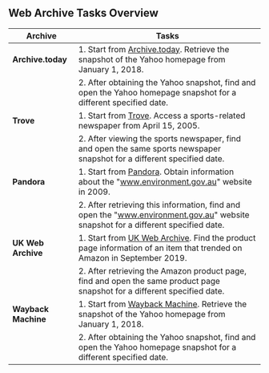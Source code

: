 <!-- ## Website Tasks Overview

| Web Archives     | Task 1                                                                                                              | Task 2                                                                                                                                       |
|------------------|---------------------------------------------------------------------------------------------------------------------|----------------------------------------------------------------------------------------------------------------------------------------------|
| Wayback Machine  | Find and access the archived snapshot or memento of the Yahoo homepage layout from January 1, 2018.                 | Locate and access a snapshot or memento of the Wikipedia homepage for a different specific date after retrieving the Yahoo homepage snapshot. |
| UK Web Archive   | Retrieve precise product page information of an item that trended on Amazon in September 2019.                     | Locate and access a snapshot or memento of the Google homepage on March 15th, 2005 after retrieving the Amazon product page snapshot.        |
| Trove            | Visit a sports-related newspaper from April 15, 2005.                                                               | Locate and access a snapshot or memento related to weather in 1990 after retrieving the sports-related newspaper snapshot.                    |
| Pandora          | Get information or descriptions of the "www.environment.gov.au" website in 2009.                                   | Locate and access a snapshot or memento of the www.scew.gov.au homepage for the year 2012 after retrieving information about the "www.environment.gov.au" website. |
| Archive.today    | Retrieve playlist compilations or song suggestions from a certain date on Spotify (e.g., browse the "Top 50 Hits" playlist on January 1, 2020). | Locate and access a snapshot or memento of the YouTube homepage on April 15th, 2009 after retrieving Spotify playlist information.          |
-->

## Web Archive Tasks Overview


| Archive          | Tasks                                                                                                              |
|------------------|--------------------------------------------------------------------------------------------------------------------|
| **Archive.today** | 1. Start from [Archive.today](https://archive.ph/). Retrieve the snapshot of the Yahoo homepage from January 1, 2018. |
|                  | 2. After obtaining the Yahoo snapshot, find and open the Yahoo homepage snapshot for a different specified date. |
| **Trove**         | 1. Start from [Trove](https://trove.nla.gov.au/). Access a sports-related newspaper from April 15, 2005.            |
|                  | 2. After viewing the sports newspaper, find and open the same sports newspaper snapshot for a different specified date. |
| **Pandora**       | 1. Start from [Pandora](http://pandora.nla.gov.au/). Obtain information about the "www.environment.gov.au" website in 2009. |
|                  | 2. After retrieving this information, find and open the "www.environment.gov.au" website snapshot for a different specified date. |
| **UK Web Archive**| 1. Start from [UK Web Archive](https://www.webarchive.org.uk/). Find the product page information of an item that trended on Amazon in September 2019. |
|                  | 2. After retrieving the Amazon product page, find and open the same product page snapshot for a different specified date. |
| **Wayback Machine** | 1. Start from [Wayback Machine](https://web.archive.org/). Retrieve the snapshot of the Yahoo homepage from January 1, 2018. |
|                  | 2. After obtaining the Yahoo snapshot, find and open the Yahoo homepage snapshot for a different specified date. |

